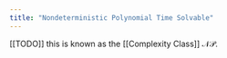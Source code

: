 ```yaml
---
title: "Nondeterministic Polynomial Time Solvable"
---
```


[[TODO]] this is known as the [[Complexity Class]] $\mathcal{NP}$.